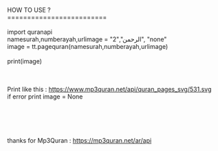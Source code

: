 HOW TO USE ? <br />=========================<br /><br />
import quranapi <br />
namesurah,numberayah,urlimage = "الرحمن","2", "none"<br />
image = tt.pagequran(namesurah,numberayah,urlimage)<br />
<br />
print(image)<br /><br /><br />

Print like this : https://www.mp3quran.net/api/quran_pages_svg/531.svg <br />
if error print image = None
<br /><br /><br /><br /><br /><br />
thanks for Mp3Quran : https://mp3quran.net/ar/api
